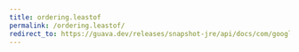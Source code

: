 ```yaml
---
title: ordering.leastof
permalink: /ordering.leastof/
redirect_to: https://guava.dev/releases/snapshot-jre/api/docs/com/google/common/collect/Ordering.html#leastOf-java.lang.Iterable-int-
---
```

